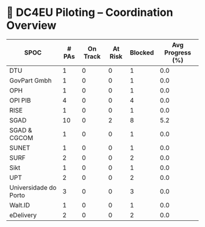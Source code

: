 # 🧭 DC4EU Piloting – Coordination Overview

| SPOC | # PAs | On Track | At Risk | Blocked | Avg Progress (%) |
|------|--------|----------|---------|---------|------------------|
| DTU | 1 | 0 | 0 | 1 | 0.0 |
| GovPart Gmbh | 1 | 0 | 0 | 1 | 0.0 |
| OPH | 1 | 0 | 0 | 1 | 0.0 |
| OPI PIB | 4 | 0 | 0 | 4 | 0.0 |
| RISE | 1 | 0 | 0 | 1 | 0.0 |
| SGAD | 10 | 0 | 2 | 8 | 5.2 |
| SGAD & CGCOM | 1 | 0 | 0 | 1 | 0.0 |
| SUNET | 1 | 0 | 0 | 1 | 0.0 |
| SURF | 2 | 0 | 0 | 2 | 0.0 |
| Sikt | 1 | 0 | 0 | 1 | 0.0 |
| UPT | 2 | 0 | 0 | 2 | 0.0 |
| Universidade do Porto | 3 | 0 | 0 | 3 | 0.0 |
| Walt.ID | 1 | 0 | 0 | 1 | 0.0 |
| eDelivery | 2 | 0 | 0 | 2 | 0.0 |
